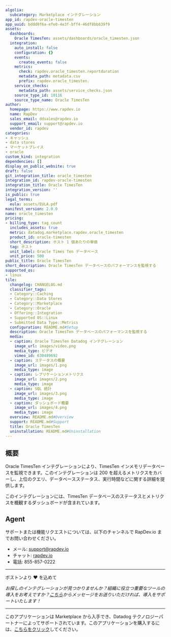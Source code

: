```yaml
---
algolia:
  subcategory: Marketplace インテグレーション
app_id: rapdev-oracle-timesten
app_uuid: bddd0f6a-efe0-4e3f-bff4-46df8bb839f9
assets:
  dashboards:
    Oracle TimesTen: assets/dashboards/oracle_timesten.json
  integration:
    auto_install: false
    configuration: {}
    events:
      creates_events: false
    metrics:
      check: rapdev.oracle_timesten.reportduration
      metadata_path: metadata.csv
      prefix: rapdev.oracle_timesten.
    service_checks:
      metadata_path: assets/service_checks.json
    source_type_id: 10116
    source_type_name: Oracle TimesTen
author:
  homepage: https://www.rapdev.io
  name: RapDev
  sales_email: ddsales@rapdev.io
  support_email: support@rapdev.io
  vendor_id: rapdev
categories:
- キャッシュ
- data stores
- マーケットプレイス
- oracle
custom_kind: integration
dependencies: []
display_on_public_website: true
draft: false
git_integration_title: oracle_timesten
integration_id: rapdev-oracle-timesten
integration_title: Oracle TimesTen
integration_version: ''
is_public: true
legal_terms:
  eula: assets/EULA.pdf
manifest_version: 2.0.0
name: oracle_timesten
pricing:
- billing_type: tag_count
  includes_assets: true
  metric: datadog.marketplace.rapdev.oracle_timesten
  product_id: oracle-timesten
  short_description: ホスト 1 個あたりの単価
  tag: ホスト
  unit_label: Oracle Times Ten データベース
  unit_price: 500
public_title: Oracle TimesTen
short_description: Oracle TimesTen データベースのパフォーマンスを監視する
supported_os:
- linux
tile:
  changelog: CHANGELOG.md
  classifier_tags:
  - Category::Caching
  - Category::Data Stores
  - Category::Marketplace
  - Category::Oracle
  - Offering::Integration
  - Supported OS::Linux
  - Submitted Data Type::Metrics
  configuration: README.md#Setup
  description: Oracle TimesTen データベースのパフォーマンスを監視する
  media:
  - caption: Oracle TimesTen Datadog インテグレーション
    image_url: images/video.png
    media_type: ビデオ
    vimeo_id: 630489692
  - caption: ステータスの概要
    image_url: images/1.png
    media_type: image
  - caption: レプリケーションメトリクス
    image_url: images/2.png
    media_type: image
  - caption: SQL 統計
    image_url: images/3.png
    media_type: image
  - caption: ダッシュボード概要
    image_url: images/4.png
    media_type: image
  overview: README.md#Overview
  support: README.md#Support
  title: Oracle TimesTen
  uninstallation: README.md#Uninstallation
---
```


<!--  SOURCED FROM https://github.com/DataDog/marketplace -->


## 概要

Oracle TimesTen インテグレーションにより、TimesTen インメモリデータベースを監視できます。このインテグレーションは 200 を超えるメトリクスをカバーし、上位のクエリ、データベースステータス、実行時間などに関する詳細を提供します。

このインテグレーションには、TimesTen データベースのステータスとメトリクスを概観するダッシュボードが含まれています。

## Agent

サポートまたは機能リクエストについては、以下のチャンネルで RapDev.io までお問い合わせください。

 - メール: support@rapdev.io
 - チャット: [rapdev.io](https://www.rapdev.io/#Get-in-touch)
 - 電話: 855-857-0222

---
ボストンより ❤️ を込めて

*お探しのインテグレーションが見つかりませんか？組織に役立つ重要なツールの導入をお考えですか？[こちら](mailto:support@rapdev.io)からメッセージをお送りいただければ、導入をサポートいたします！*

---
このアプリケーションは Marketplace から入手でき、Datadog テクノロジーパートナーによってサポートされています。このアプリケーションを購入するには、<a href="https://app.datadoghq.com/marketplace/app/rapdev-oracle-timesten" target="_blank">こちらをクリック</a>してください。